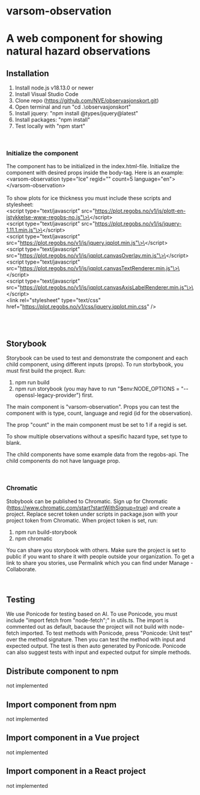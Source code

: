 # varsom-observation

# A web component for showing natural hazard observations

## **Installation**
1. Install node.js v18.13.0 or newer
2. Install Visual Studio Code
3. Clone repo (https://github.com/NVE/observasjonskort.git)
4. Open terminal and run "cd .\observasjonskort\"
5. Install jquery: "npm install @types/jquery@latest"
6. Install packages: "npm install"
7. Test locally with "npm start"
<br>

### **Initialize the component**
The component has to be initialized in the index.html-file. Initialize the component with desired props inside the body-tag.
Here is an example: <br>
\<varsom-observation type="Ice" regid="" count=5  language="en"\>\</varsom-observation\> <br><br>
To show plots for ice thickness you must include these scripts and stylesheet:<br>
\<script type="text/javascript" src="https://plot.regobs.no/v1/js/plott-en-istykkelse-www-regobs-no.js"\>\</script\><br>
\<script type="text/javascript" src="https://plot.regobs.no/v1/js/jquery-1.11.1.min.js"\>\</script\><br>
\<script type="text/javascript" src="https://plot.regobs.no/v1/js/jquery.jqplot.min.js"\>\</script\><br>
\<script type="text/javascript" src="https://plot.regobs.no/v1/js/jqplot.canvasOverlay.min.js"\>\</script\><br>
\<script type="text/javascript" src="https://plot.regobs.no/v1/js/jqplot.canvasTextRenderer.min.js"\>\</script\><br>
\<script type="text/javascript" src="https://plot.regobs.no/v1/js/jqplot.canvasAxisLabelRenderer.min.js"\>\</script\><br>
\<link rel="stylesheet" type="text/css" href="https://plot.regobs.no/v1/css/jquery.jqplot.min.css" /\>

<br><br>

## **Storybook**
Storybook can be used to test and demonstrate the component and each child component, using different inputs (props).
To run storbybook, you must first build the project. Run:
1. npm run build
2. npm run storybook (you may have to run "$env:NODE_OPTIONS = "--openssl-legacy-provider") first.

The main component is "varsom-observation". Props you can test the component with is type, count, language and regid (id for the observation).

The prop "count" in the main component must be set to 1 if a regid is set.

To show multiple observations without a spesific hazard type, set type to blank.

The child components have some example data from the regobs-api. The child components do not have language prop.


<br>

### **Chromatic**
Stobybook can be published to Chromatic. Sign up for Chromatic (https://www.chromatic.com/start?startWithSignup=true) and create a project. 
Replace secret token under scripts in package.json with your project token from Chromatic. 
When project token is set, run:
1. npm run build-storybook
2. npm chromatic

You can share you storybook with others. Make sure the project is set to public if you want to share it with people outside your organization. To get a link to share you stories, use Permalink which you can find under Manage - Collaborate.

<br>

## **Testing** ##
We use Ponicode for testing based on AI. To use Ponicode, you must include 
"import fetch from "node-fetch";" in utils.ts. The import is commented out as default, bacause the project will not build with node-fetch imported. To test methods with Ponicode, press "Ponicode: Unit test" over the method signature. Then you can test the method with input and expected output. The test is then auto generated by Ponicode. Ponicode can also suggest tests with input and expected output for simple methods.
<br>

## **Distribute component to npm**
not implemented

## **Import component from npm**
not implemented

## **Import component in a Vue project**
not implemented

## **Import component in a React project**
not implemented

